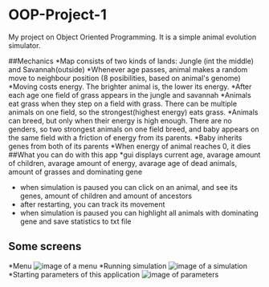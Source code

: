 # OOP-Project-1
My project on Object Oriented Programming. It is a simple animal evolution simulator. 

##Mechanics
*Map consists of two kinds of lands: Jungle (int the middle) and Savannah(outside)
*Whenever age passes, animal makes a random move to neighbour position (8 posibilities, based on animal's genome)
*Moving costs energy. The brighter animal is, the lower its energy.
*After each age one field of grass appears in the jungle and savannah
*Animals eat grass when they step on a field with grass. There can be multiple animals on one field, so the strongest(highest energy) eats grass.
*Animals can breed, but only when their energy is high enough. There are no genders, so two strongest animals on one field breed, and baby appears on the same field with a friction of energy from its parents.
*Baby inherits genes from both of its parents
*When energy of animal reaches 0, it dies
##What you can do with this app
*gui displays current age, avarage amount of children, avarage amount of energy, avarage age of dead animals, amount of grasses and dominating gene
* when simulation is paused you can click on an animal, and see its genes, amount of children and amount of ancestors
* after restarting, you can track its movement
* when simulation is paused you can highlight all animals with dominating gene and save statistics to txt file
## Some screens
*Menu
![image of a menu](https://ibb.co/gPTqJwB)
*Running simulation
![image of a simulation](https://ibb.co/nBt536r)
*Starting parameters of this application
![image of parameters](https://ibb.co/LPd596d)



